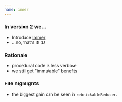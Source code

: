 ```yaml
---
name: immer
---
```


### In version 2 we...

- Introduce [Immer](https://github.com/immerjs/immer)
- ...no, that's it! :D

### Rationale

- procedural code is less verbose
- we still get "immutable" benefits

### File highlights

- the biggest gain can be seen in <span data-file-link="v02/redux/slices/rebrickable/reducer"><code>rebrickableReducer</code></span>.
